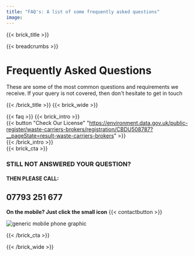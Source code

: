 ```yaml
---
title: "FAQ's: A list of some frequently asked questions"
image:
--- 
```

{{< brick_title >}}

{{< breadcrumbs >}}

# Frequently Asked Questions

These are some of the most common questions and requirements we receive.
If your query is not covered, then don't hesitate to get in touch 

{{< /brick_title >}}
{{< brick_wide >}}

{{< faq >}}
{{< brick_intro >}}                                                                                                                                                            
  {{< button "Check Our License" "https://environment.data.gov.uk/public-register/waste-carriers-brokers/registration/CBDU508787?__pageState=result-waste-carriers-brokers" >}}  
{{< /brick_intro >}}  
{{< brick_cta >}}

### STILL NOT ANSWERED YOUR QUESTION?
#### THEN PLEASE CALL:

## 07793 251 677

**On the mobile? Just click the small icon** {{< contactbutton >}}


![generic mobile phone graphic](/uploads/illustrations/cuate/phone2.svg)

{{< /brick_cta >}}



{{< /brick_wide >}}
